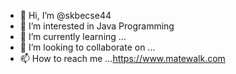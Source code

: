 - 👋 Hi, I’m @skbecse44
- 👀 I’m interested in Java Programming
- 🌱 I’m currently learning ...
- 💞️ I’m looking to collaborate on ...
- 📫 How to reach me ...https://www.matewalk.com

<!---
skbecse44/skbecse44 is a ✨ special ✨ repository because its `README.md` (this file) appears on your GitHub profile.
You can click the Preview link to take a look at your changes.
--->
